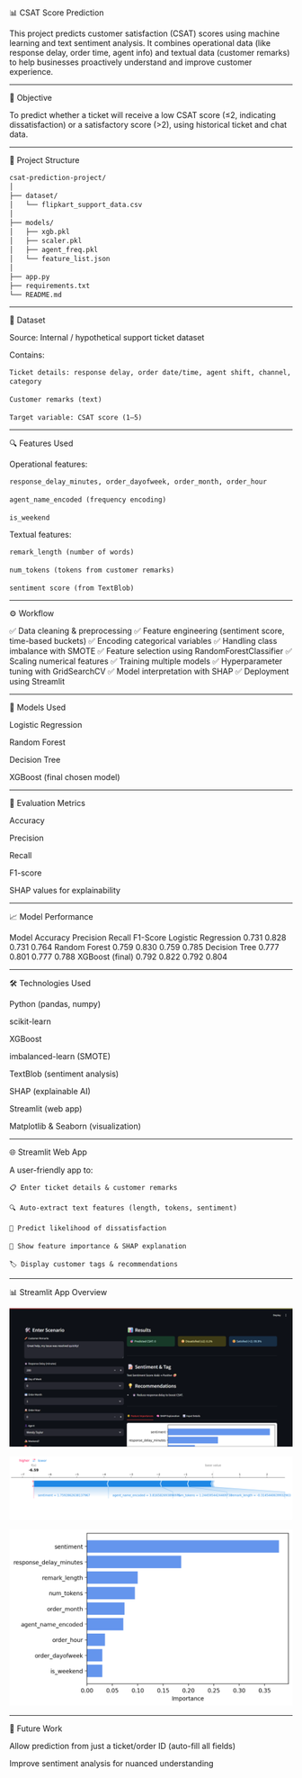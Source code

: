 📊 CSAT Score Prediction

This project predicts customer satisfaction (CSAT) scores using machine learning and text sentiment analysis.
It combines operational data (like response delay, order time, agent info) and textual data (customer remarks) to help businesses proactively understand and improve customer experience.

---

🧠 Objective

To predict whether a ticket will receive a low CSAT score (≤2, indicating dissatisfaction) or a satisfactory score (>2), using historical ticket and chat data.

---

📂 Project Structure
```
csat-prediction-project/
│
├── dataset/
│   └── flipkart_support_data.csv
│
├── models/
│   ├── xgb.pkl
│   ├── scaler.pkl
│   ├── agent_freq.pkl
│   └── feature_list.json
│
├── app.py
├── requirements.txt
└── README.md
```

---

📁 Dataset

  Source: Internal / hypothetical support ticket dataset
  
  Contains:
  
    Ticket details: response delay, order date/time, agent shift, channel, category
    
    Customer remarks (text)
    
    Target variable: CSAT score (1–5)

---

🔍 Features Used

  Operational features:
  
    response_delay_minutes, order_dayofweek, order_month, order_hour
    
    agent_name_encoded (frequency encoding)
    
    is_weekend
  
  Textual features:
  
    remark_length (number of words)
    
    num_tokens (tokens from customer remarks)
    
    sentiment score (from TextBlob)

---

⚙️ Workflow

  ✅ Data cleaning & preprocessing
  ✅ Feature engineering (sentiment score, time-based buckets)
  ✅ Encoding categorical variables
  ✅ Handling class imbalance with SMOTE
  ✅ Feature selection using RandomForestClassifier
  ✅ Scaling numerical features
  ✅ Training multiple models
  ✅ Hyperparameter tuning with GridSearchCV
  ✅ Model interpretation with SHAP
  ✅ Deployment using Streamlit

---

🤖 Models Used

  Logistic Regression
  
  Random Forest
  
  Decision Tree
  
  XGBoost (final chosen model)

---

📐 Evaluation Metrics

  Accuracy
  
  Precision
  
  Recall
  
  F1-score

  SHAP values for explainability

---


📈 Model Performance

Model	Accuracy	Precision	Recall	F1-Score
Logistic Regression	0.731	0.828	0.731	0.764
Random Forest	0.759	0.830	0.759	0.785
Decision Tree	0.777	0.801	0.777	0.788
XGBoost (final)	0.792	0.822	0.792	0.804

---

🛠️ Technologies Used

  Python (pandas, numpy)
  
  scikit-learn
  
  XGBoost
  
  imbalanced-learn (SMOTE)

  TextBlob (sentiment analysis)
  
  SHAP (explainable AI)
  
  Streamlit (web app)
  
  Matplotlib & Seaborn (visualization)

---

🌐 Streamlit Web App

  A user-friendly app to:
  
    📋 Enter ticket details & customer remarks
    
    🔍 Auto-extract text features (length, tokens, sentiment)
    
    🎯 Predict likelihood of dissatisfaction
    
    🌟 Show feature importance & SHAP explanation
    
    🏷️ Display customer tags & recommendations

---

📊 Streamlit App Overview

  ![Demo Input](images/first.png)
  
  ![Shap Analysis Chart](images/shap.png)
  
  ![Feature Importance Chart](images/chart.png)

---

🚀 Future Work

  Allow prediction from just a ticket/order ID (auto-fill all fields)
  
  Improve sentiment analysis for nuanced understanding
